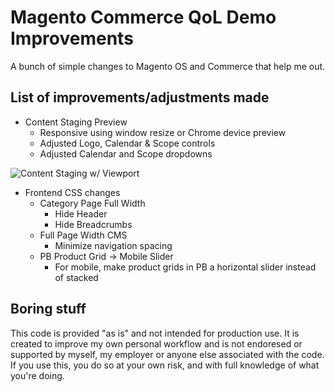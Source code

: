 # Magento Commerce QoL Demo Improvements

A bunch of simple changes to Magento OS and Commerce that help me out.

## List of improvements/adjustments made
* Content Staging Preview
    * Responsive using window resize or Chrome device preview
    * Adjusted Logo, Calendar & Scope controls
    * Adjusted Calendar and Scope dropdowns

![Content Staging w/ Viewport](image_staging_viewport.gif "Content Staging w/ Viewport")

* Frontend CSS changes
    * Category Page Full Width
        * Hide Header
        * Hide Breadcrumbs
    * Full Page Width CMS
        * Minimize navigation spacing
    * PB Product Grid -> Mobile Slider
        * For mobile, make product grids in PB a horizontal slider instead of stacked

## Boring stuff

This code is provided "as is" and not intended for production use. It is created to improve my own personal workflow and is not endoresed or supported by myself, my employer or anyone else associated with the code. If you use this, you do so at your own risk, and with full knowledge of what you're doing.